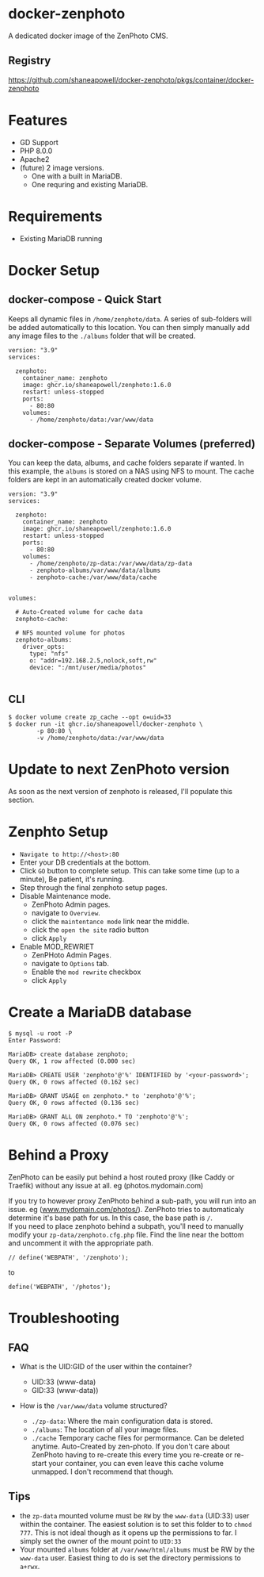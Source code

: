 # docker-zenphoto
A dedicated docker image of the ZenPhoto CMS.

## Registry
https://github.com/shaneapowell/docker-zenphoto/pkgs/container/docker-zenphoto

# Features
- GD Support
- PHP 8.0.0
- Apache2
- (future) 2 image versions.
  - One with a built in MariaDB.
  - One requring and existing MariaDB.

# Requirements
- Existing MariaDB running

# Docker Setup

## docker-compose - Quick Start
Keeps all dynamic files in `/home/zenphoto/data`.  A series of sub-folders will be added automatically to this location.  You can then simply manually add any image files to the `./albums` folder that will be created.
```
version: "3.9"
services:

  zenphoto:
    container_name: zenphoto
    image: ghcr.io/shaneapowell/zenphoto:1.6.0
    restart: unless-stopped
    ports:
      - 80:80
    volumes:
      - /home/zenphoto/data:/var/www/data

```

## docker-compose - Separate Volumes (preferred)
You can keep the data, albums, and cache folders separate if wanted.  In this example, the `albums` is stored on a NAS using NFS to mount.  The cache folders are kept in an automatically created docker volume.
```
version: "3.9"
services:

  zenphoto:
    container_name: zenphoto
    image: ghcr.io/shaneapowell/zenphoto:1.6.0
    restart: unless-stopped
    ports:
      - 80:80
    volumes:
      - /home/zenphoto/zp-data:/var/www/data/zp-data
      - zenphoto-albums/var/www/data/albums
      - zenphoto-cache:/var/www/data/cache


volumes:

  # Auto-Created volume for cache data
  zenphoto-cache:

  # NFS mounted volume for photos
  zenphoto-albums:
    driver_opts:
      type: "nfs"
      o: "addr=192.168.2.5,nolock,soft,rw"
      device: ":/mnt/user/media/photos"


```

## CLI
```
$ docker volume create zp_cache --opt o=uid=33
$ docker run -it ghcr.io/shaneapowell/docker-zenphoto \
        -p 80:80 \
        -v /home/zenphoto/data:/var/www/data
```


# Update to next ZenPhoto version
As soon as the next version of zenphoto is released, I'll populate this section.


# Zenphto Setup
- `Navigate to http://<host>:80`
- Enter your DB credentials at the bottom.
- Click `GO` button to complete setup. This can take some time (up to a minute),  Be patient, it's running.
- Step through the final zenphoto setup pages.
- Disable Maintenance mode.
  - ZenPhoto Admin pages.
  - navigate to `Overview`.
  - click the `maintentance mode` link near the middle.
  - click the `open the site` radio button
  - click `Apply`
- Enable MOD_REWRIET
  - ZenPHoto Admin Pages.
  - navigate to `Options` tab.
  - Enable the `mod rewrite` checkbox
  - click `Apply`


# Create a MariaDB database
```
$ mysql -u root -P
Enter Password:

MariaDB> create database zenphoto;
Query OK, 1 row affected (0.000 sec)

MariaDB> CREATE USER 'zenphoto'@'%' IDENTIFIED by '<your-password>';
Query OK, 0 rows affected (0.162 sec)

MariaDB> GRANT USAGE on zenphoto.* to 'zenphoto'@'%';
Query OK, 0 rows affected (0.136 sec)

MariaDB> GRANT ALL ON zenphoto.* TO 'zenphoto'@'%';
Query OK, 0 rows affected (0.076 sec)

```

# Behind a Proxy
ZenPhoto can be easily put behind a host routed proxy (like Caddy or Traefik) without any issue at all.  eg (photos.mydomain.com)

If you try to however proxy ZenPhoto behind a sub-path, you will run into an issue. eg (www.mydomain.com/photos/).
ZenPhoto tries to automaticaly determine it's base path for us.  In this case, the base path is `/`.  
If you need to place zenphoto behind a subpath, you'll need to manually modify your `zp-data/zenphoto.cfg.php` file.  Find the line near the bottom and uncomment it with the appropriate path.
```
// define('WEBPATH', '/zenphoto');
```
to
```
define('WEBPATH', '/photos');
```

# Troubleshooting
## FAQ
- What is the UID:GID of the user within the container?
  - UID:33 (www-data)
  - GID:33 (www-data))

- How is the `/var/www/data` volume structured?
  - `./zp-data`: Where the main configuration data is stored.
  - `./albums`: The location of all your image files.
  - `./cache` Temporary cache files for permormance. Can be deleted anytime. Auto-Created by zen-photo.  If you don't care about ZenPhoto having to re-create this every time you re-create or re-start your container, you can even leave this cache volume unmapped.  I don't recommend that though.

## Tips
- the `zp-data` mounted volume must be `RW` by the `www-data` (UID:33) user within the container.   The easiest solution is to set this folder to to `chmod 777`. This is not ideal though as it opens up the permissions to far.  I simply set the owner of the mount point to `UID:33`
- Your mounted `albums` folder at `/var/www/html/albums` must be RW by the `www-data` user.  Easiest thing to do is set the directory permissions to `a+rwx`.


